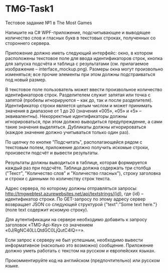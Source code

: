 # TMG-Task1
Тестовое задание №1 в The Most Games

Напишите на C# WPF-приложение, подсчитывающее и выводящее количество слов и гласных букв в текстовых строках, полученных со стороннего сервера.

Приложение должно иметь следующий интерфейс: окно, в котором расположены текстовое поле для ввода идентификаторов строк, кнопка для запуска подсчёта и таблица с результатами (см. прилагаемое изображение – interface_mockup.png). Размеры окна могут произвольно изменяться; все прочие элементы при этом должны подстраиваться под новый размер.

В текстовое поле пользователь может ввести произвольное количество идентификаторов строк. Разделителем служит запятая или точка с запятой (пробелы игнорируются – как до, так и после разделителя). Идентификатор строки является целым числом и может принимать значения в диапазоне от 1 до 20 (значения «005», «05» и «5» – эквивалентны). Некорректные идентификаторы должны игнорироваться, при этом должно выводиться предупреждение, а сами такие значения выделяться. Дубликаты должны игнорироваться (каждое значение должно учитываться только один раз).

По щелчку по кнопке "Подсчитать", располагающейся рядом с текстовым полем, приложение должно получить искомые строки, произвести подсчёт и вывести результаты.

Результаты должны выводиться в таблице, которая формируется каждый раз при подсчёте. Таблица должна содержать три столбца ("Текст", "Количество слов" и "Количество гласных"), строку заголовка и строки с данными по количеству строк текста.

Адрес сервера, по которому должны отправляться запросы: http://tmgwebtest.azurewebsites.net/api/textstrings/{id}, где {id} – идентификатор строки. По GET-запросу по этому адресу сервер возвращает JSON со следующей структурой {"text":"Some text here."} (поле text содержит искомую строку).

Для аутентификации на сервере необходимо добавить к запросу заголовок «TMG-Api-Key» со значением «0J/RgNC40LLQtdGC0LjQutC4IQ==».

Если запрос к серверу не был успешным, необходимо вывести информативное (насколько это возможно) сообщение.
Приложение должно уметь работать с текстом на русском и европейских языках.

Прокомментируйте код на английском (предпочтительно) или русском языке.

